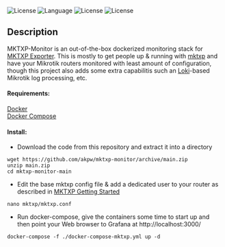 ![License](https://img.shields.io/badge/License-GNU%20GPL-blue.svg)
![Language](https://img.shields.io/badge/docker-%230db7ed.svg)
![License](https://img.shields.io/badge/mikrotik-routeros-orange)
![License](https://img.shields.io/badge/prometheus-exporter-blueviolet)

## Description
MKTXP-Monitor is an out-of-the-box dockerized monitoring stack for [MKTXP Exporter](https://github.com/akpw/mktxp). This is mostly to get people up & running with [mktxp](https://github.com/akpw/mktxp) and have your Mikrotik routers monitored with least amount of configuration, though this project also adds some extra capabilitis such an [Loki](https://grafana.com/docs/loki/latest/?tech=target&pg=oss-loki&plcmt=quick-links&cta=A)-based Mikrotik log processing, etc. 


#### Requirements:
[Docker](https://docs.docker.com/get-docker/)\
[Docker Compose](https://docs.docker.com/compose/install/)


#### Install:
 - Download the code from this repository and extract it into a directory
```
wget https://github.com/akpw/mktxp-monitor/archive/main.zip
unzip main.zip
cd mktxp-monitor-main
```

- Edit the base mktxp config file & add a dedicated user to your router as described in [MKTXP Getting Started](https://github.com/akpw/mktxp#getting-started)
```
nano mktxp/mktxp.conf
```

 - Run docker-compose, give the containers some time to start up and then point your Web browser to Grafana at http://localhost:3000/ 
```
docker-compose -f ./docker-compose-mktxp.yml up -d
```

